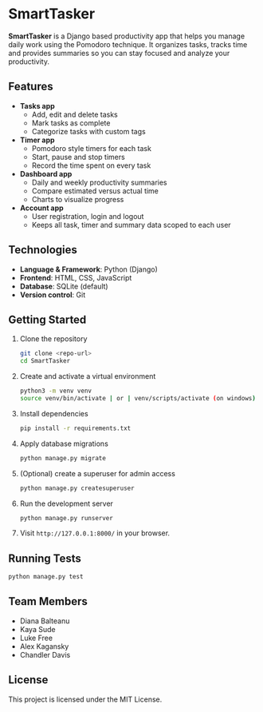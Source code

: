 # SmartTasker

**SmartTasker** is a Django based productivity app that helps you manage daily work using the Pomodoro technique. It organizes tasks, tracks time and provides summaries so you can stay focused and analyze your productivity.

## Features
- **Tasks app**
  - Add, edit and delete tasks
  - Mark tasks as complete
  - Categorize tasks with custom tags
- **Timer app**
  - Pomodoro style timers for each task
  - Start, pause and stop timers
  - Record the time spent on every task
- **Dashboard app**
  - Daily and weekly productivity summaries
  - Compare estimated versus actual time
  - Charts to visualize progress
- **Account app**
  - User registration, login and logout
  - Keeps all task, timer and summary data scoped to each user

## Technologies
- **Language & Framework**: Python (Django)
- **Frontend**: HTML, CSS, JavaScript
- **Database**: SQLite (default)
- **Version control**: Git

## Getting Started
1. Clone the repository
   ```bash
   git clone <repo-url>
   cd SmartTasker
   ```
2. Create and activate a virtual environment
   ```bash
   python3 -m venv venv
   source venv/bin/activate | or | venv/scripts/activate (on windows)
   ```
3. Install dependencies
   ```bash
   pip install -r requirements.txt
   ```
4. Apply database migrations
   ```bash
   python manage.py migrate
   ```
5. (Optional) create a superuser for admin access
   ```bash
   python manage.py createsuperuser
   ```
6. Run the development server
   ```bash
   python manage.py runserver
   ```
7. Visit `http://127.0.0.1:8000/` in your browser.

## Running Tests
```bash
python manage.py test
```

## Team Members
- Diana Balteanu
- Kaya Sude
- Luke Free
- Alex Kagansky
- Chandler Davis

## License

This project is licensed under the MIT License.
